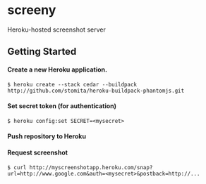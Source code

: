 screeny
=======

Heroku-hosted screenshot server


## Getting Started

#### Create a new Heroku application.

```shell
$ heroku create --stack cedar --buildpack http://github.com/stomita/heroku-buildpack-phantomjs.git
```

#### Set secret token (for authentication)
```shell
$ heroku config:set SECRET=<mysecret>
```

#### Push repository to Heroku

#### Request screenshot

```shell
$ curl http://myscreenshotapp.heroku.com/snap?url=http://www.google.com&auth=<mysecret>&postback=http://...
```

